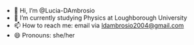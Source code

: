 - 👋 Hi, I’m @Lucia-DAmbrosio
- 🌱 I’m currently studying Physics at Loughborough University
- 📫 How to reach me: email via ldambrosio2004@gmail.com
- 😄 Pronouns: she/her

<!---
Lucia-DAmbrosio/Lucia-DAmbrosio is a ✨ special ✨ repository because its `README.md` (this file) appears on your GitHub profile.
You can click the Preview link to take a look at your changes.

- 👀 I’m interested in ...

- ⚡ Fun fact: ...

--->
